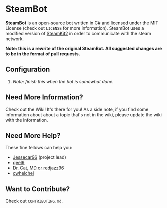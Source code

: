 # SteamBot #
**SteamBot** is an open-source bot written in C# and licensed under the MIT License (check out `LICENSE` for more information).  SteamBot uses a modified version of [SteamKit2](http://hg.opensteamworks.org/steamre/overview) in order to communicate with the steam network.

**Note: this is a rewrite of the original SteamBot.  All suggested changes are to be in the format of pull requests.**

## Configuration ##
1. _Note: finish this when the bot is somewhat done._

## Need More Information? ##
Check out the Wiki!  It's there for you!  As a side note, if you find some information about about a topic that's not in the wiki, please update the wiki with the information.

## Need More Help? ##
These fine fellows can help you:
- [Jessecar96](http://steamcommunity.com/id/jessecar) (project lead)
- [geel9](http://steamcommunity.com/id/geel9)
- [Dr. Cat, MD or redjazz96](http://steamcommunity.com/id/redjazz96)
- [cwhelchel](http://steamcommunity.com/id/cmw69krinkle)

## Want to Contribute? ##
Check out `CONTRIBUTING.md`.